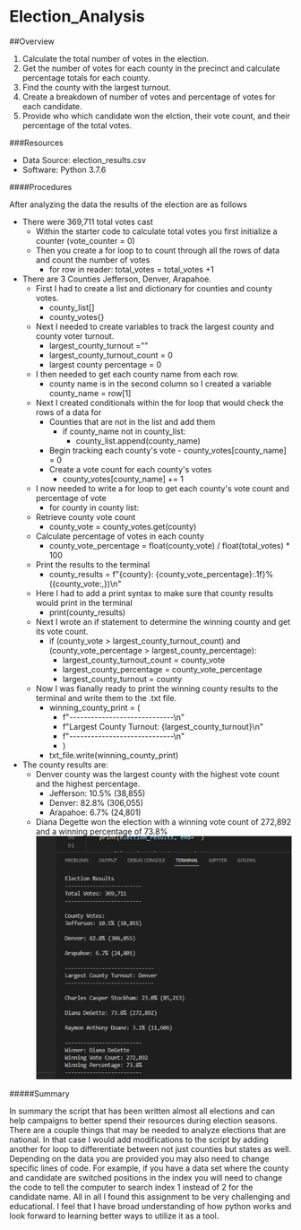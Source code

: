 # Election_Analysis

##Overview

1. Calculate the total number of votes in the election.
2. Get the number of votes for each county in the precinct and calculate percentage totals for each county.
3. Find the county with the largest turnout.
4. Create a breakdown of number of votes and percentage of votes for each candidate.
5. Provide who which candidate won the elction, their vote count, and their percentage of the total votes.

###Resources
- Data Source: election_results.csv
- Software: Python 3.7.6

####Procedures

After analyzing the data the results of the election are as follows
- There were 369,711 total votes cast
  - Within the starter code to calculate total votes you first initialize a counter (vote_counter = 0)
  - Then you create a for loop to to count through all the rows of data and count the number of votes
    - for row in reader:
       total_votes = total_votes +1
- There are 3 Counties Jefferson, Denver, Arapahoe.
  - First I had to create a list and dictionary for counties and county votes.
    - county_list[] 
    - county_votes{}
  - Next I needed to create variables to track the largest county and county voter turnout.
    - largest_county_turnout =""
    - largest_county_turnout_count = 0
    - largest county percentage = 0
  - I then needed to get each county name from each row.
    - county name is in the second column so I created a variable county_name = row[1]
  - Next I created conditionals within the for loop that would check the rows of a data for
    - Counties that are not in the list and add them
      - if county_name not in county_list:
          - county_list.append(county_name)
    - Begin tracking each county's vote
          - county_votes[county_name] = 0
    - Create a vote count for each county's votes
      - county_votes[county_name] += 1
  - I now needed to write a for loop to get each county's vote count and percentage of vote
    - for county in county list:
   - Retrieve county vote count
      - county_vote = county_votes.get(county)
   - Calculate percentage of votes in each county
      - county_vote_percentage = float(county_vote) / float(total_votes) * 100
   - Print the results to the terminal
      - county_results = f"{county}: {county_vote_percentage}:.1f}% ({county_vote:,})\n"
   - Here I had to add a print syntax to make sure that county results would print in the terminal
      - print(county_results)
   - Next I wrote an if statement to determine the winning county and get its vote count.
      - if (county_vote > largest_county_turnout_count) and (county_vote_percentage > largest_county_percentage):
        - largest_county_turnout_count = county_vote
        - largest_county_percentage = county_vote_percentage
        - largest_county_turnout = county
  - Now I was fianally ready to print the winning county results to the terminal and write them to the .txt file.
    - winning_county_print = (
       - f"-----------------------------\n"
       - f"Largest County Turnout: {largest_county_turnout}\n"
       - f"-----------------------------\n"
       - )
    - txt_file.write(winning_county_print)
- The county results are:
  - Denver county was the largest county with the highest vote count and the highest percentage.
    - Jefferson: 10.5% (38,855)
    - Denver: 82.8% (306,055)
    - Arapahoe: 6.7% (24,801)
  - Diana Degette won the election with a winning vote count of 272,892 and a winning percentage of 73.8%
![Election_Results_Printed_Terminal.png](https://github.com/mselover21/Election_Analysis/blob/main/Election_Results_Printed_Terminal.PNG)
 
#####Summary

In summary the script that has been written almost all elections and can help campaigns to better spend their resources during election seasons. There are a couple things that may be needed to analyze elections that are national. In that case I would add modifications to the script by adding another for loop to differentiate between not just counties but states as well. Depending on the data you are provided you may also need to change specific lines of code. For example, if you have a data set where the county and candidate are switched positions in the index you will need to change the code to tell the computer to search index 1 instead of 2 for the candidate name. All in all I found this assignment to be very challenging and educational. I feel that I have broad understanding of how python works and look forward to learning better ways to utilize it as a tool.

